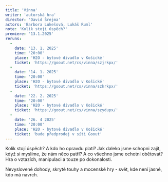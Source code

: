 ```yaml
---
title: 'Vinna'
writer: 'autorská hra'
director: 'David Šrejma'
actors: 'Barbora Lukešová, Lukáš Ruml'
note: 'Kolik stojí úspěch?'
premiere: '13.1.2025'
reruns:
  -  
    date: '13. 1. 2025'
    time: '20:00'
    place: 'H2O - bytové divadlo v Košické'
    ticket: 'https://goout.net/cs/vinna/szjrkpx/'
  -
    date: '14. 1. 2025'
    time: '20:00'
    place: 'H2O - bytové divadlo v Košické'
    ticket: 'https://goout.net/cs/vinna/szkrkpx/'
  -
    date: '22. 2. 2025'
    time: '20:00'
    place: 'H2O - bytové divadlo v Košické'
    ticket: 'https://goout.net/cs/vinna/szydupx/'
  -
    date: '26. 4 2025'
    time: '20:00'
    place: 'H2O - bytové divadlo v Košické'
    ticket: 'bude předprodej v síti Goout' 
---
```

Kolik stojí úspěch? A kdo ho opravdu platí?                                                  Jak daleko jsme schopni zajít, když si myslíme, že nám něco patří? A co všechno jsme ochotni obětovat?
Hra o vztazích, manipulaci a touze po dokonalosti. 

Nevyslovené dohody, skryté touhy a mocenské hry - svět, kde není jasné, kdo má navrch.
